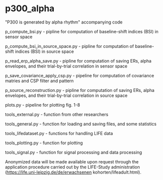 # p300_alpha
"P300 is generated by alpha rhythm" accompanying code

p_compute_bsi.py - pipline for computation of baseline-shift indices (BSI) in sensor space

p_compute_bsi_in_source_space.py - pipline for computation of baseline-shift indices (BSI) in source space

p_read_erp_alpha_save.py - pipline for computation of saving ERs, alpha envelopes, and their trial-by-trial correlation in sensor space

p_save_covariance_apply_csp.py - pipeline for computation of covariance matries and CSP filter and pattern

p_source_reconstruction.py - pipline for computation of saving ERs, alpha envelopes, and their trial-by-trial correlation in source space

plots.py - pipeline for plotting fig. 1-8

tools_external.py - function from other researchers

tools_general.py - function for loading and saving files, and some statistics

tools_lifedataset.py - functions for handling LIFE data

tools_plotting.py - function for plotting

tools_signal.py - function for signal processing and data processing

Anonymized data will be made available upon request through the application procedure carried out by the LIFE-Study administration 
(https://life.uni-leipzig.de/de/erwachsenen  kohorten/lifeadult.html).
